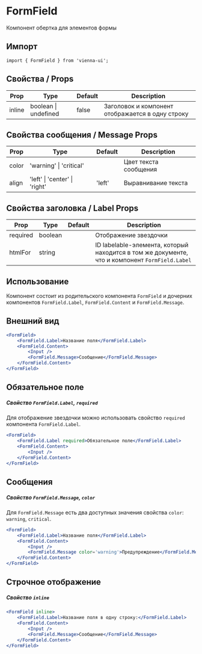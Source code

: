 # FormField

Компонент обертка для элементов формы

## Импорт

```
import { FormField } from 'vienna-ui';
```

## Свойства / Props

| Prop   | Type                 | Default | Description                                      |
| ------ | -------------------- | ------- | ------------------------------------------------ |
| inline | boolean \| undefined | false   | Заголовок и компонент отображается в одну строку |

## Свойства сообщения / Message Props

| Prop  | Type                          | Default | Description           |
| ----- | ----------------------------- | ------- | --------------------- |
| color | 'warning' \| 'critical'       |         | Цвет текста сообщения |
| align | 'left' \| 'center' \| 'right' | 'left'  | Выравнивание текста   |

## Свойства заголовка / Label Props

| Prop | Type | Default | Description |
| --- | --- | --- | --- |
| required | boolean |  | Отображение звездочки |
| htmlFor | string |  | ID labelable-элемента, который находится в том же документе, что и компонент `FormField.Label` |

## Использование

Компонент состоит из родительского компонента `FormField` и дочерних компонентов `FormField.Label`, `FormField.Content` и `FormField.Message`.

## Внешний вид

```jsx
<FormField>
    <FormField.Label>Название поля</FormField.Label>
    <FormField.Content>
        <Input />
        <FormField.Message>Сообщение</FormField.Message>
    </FormField.Content>
</FormField>
```

## Обязательное поле

##### Свойство `FormField.Label`, `required`

Для отображение звездочки можно использовать свойство `required` компонента `FormField.Label`.

```jsx
<FormField>
    <FormField.Label required>Обязательное поле</FormField.Label>
    <FormField.Content>
        <Input />
    </FormField.Content>
</FormField>
```

## Сообщения

##### Свойство `FormField.Message`, `color`

Для `FormField.Message` есть два доступных значения свойства `color`: `warning`, `critical`.

```jsx
<FormField>
    <FormField.Label>Название поля</FormField.Label>
    <FormField.Content>
        <Input />
        <FormField.Message color='warning'>Предупреждение</FormField.Message>
    </FormField.Content>
</FormField>
```

## Строчное отображение

##### Свойство `inline`

```jsx
<FormField inline>
    <FormField.Label>Название поля в одну строку:</FormField.Label>
    <FormField.Content>
        <Input />
        <FormField.Message>Сообщение</FormField.Message>
    </FormField.Content>
</FormField>
```

